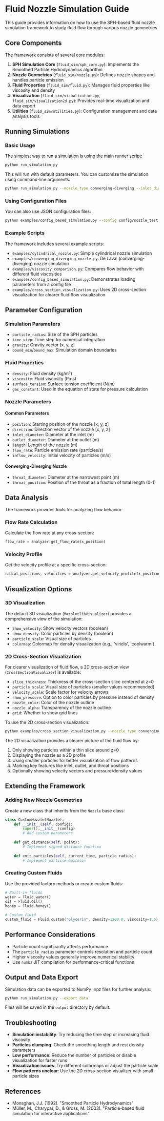 # Fluid Nozzle Simulation Guide

This guide provides information on how to use the SPH-based fluid nozzle simulation framework to study fluid flow through various nozzle geometries.

## Core Components

The framework consists of several core modules:

1. **SPH Simulation Core** (`fluid_sim/sph_core.py`): Implements the Smoothed Particle Hydrodynamics algorithm
2. **Nozzle Geometries** (`fluid_sim/nozzle.py`): Defines nozzle shapes and handles particle emission
3. **Fluid Properties** (`fluid_sim/fluid.py`): Manages fluid properties like viscosity and density
4. **Visualization** (`fluid_sim/visualization.py`, `fluid_sim/visualization2d.py`): Provides real-time visualization and data export
5. **Utilities** (`fluid_sim/utilities.py`): Configuration management and data analysis tools

## Running Simulations

### Basic Usage

The simplest way to run a simulation is using the main runner script:

```bash
python run_simulation.py
```

This will run with default parameters. You can customize the simulation using command-line arguments:

```bash
python run_simulation.py --nozzle_type converging-diverging --inlet_diameter 2.0 --outlet_diameter 1.0 --throat_diameter 0.5 --fluid_viscosity 0.01
```

### Using Configuration Files

You can also use JSON configuration files:

```bash
python examples/config_based_simulation.py --config config/nozzle_test.json
```

### Example Scripts

The framework includes several example scripts:

- `examples/cylindrical_nozzle.py`: Simple cylindrical nozzle simulation
- `examples/converging_diverging_nozzle.py`: De Laval (converging-diverging) nozzle simulation
- `examples/viscosity_comparison.py`: Compares flow behavior with different fluid viscosities
- `examples/config_based_simulation.py`: Demonstrates loading parameters from a config file
- `examples/cross_section_visualization.py`: Uses 2D cross-section visualization for clearer fluid flow visualization

## Parameter Configuration

### Simulation Parameters

- `particle_radius`: Size of the SPH particles
- `time_step`: Time step for numerical integration
- `gravity`: Gravity vector [x, y, z]
- `bound_min`/`bound_max`: Simulation domain boundaries

### Fluid Properties

- `density`: Fluid density (kg/m³)
- `viscosity`: Fluid viscosity (Pa·s)
- `surface_tension`: Surface tension coefficient (N/m)
- `gas_constant`: Used in the equation of state for pressure calculation

### Nozzle Parameters

#### Common Parameters
- `position`: Starting position of the nozzle [x, y, z]
- `direction`: Direction vector of the nozzle [x, y, z]
- `inlet_diameter`: Diameter at the inlet (m)
- `outlet_diameter`: Diameter at the outlet (m)
- `length`: Length of the nozzle (m)
- `flow_rate`: Particle emission rate (particles/s)
- `inflow_velocity`: Initial velocity of particles (m/s)

#### Converging-Diverging Nozzle
- `throat_diameter`: Diameter at the narrowest point (m)
- `throat_position`: Position of the throat as a fraction of total length (0-1)

## Data Analysis

The framework provides tools for analyzing flow behavior:

### Flow Rate Calculation

Calculate the flow rate at any cross-section:

```python
flow_rate = analyzer.get_flow_rate(x_position)
```

### Velocity Profile

Get the velocity profile at a specific cross-section:

```python
radial_positions, velocities = analyzer.get_velocity_profile(x_position, radius)
```

## Visualization Options

### 3D Visualization

The default 3D visualization (`MatplotlibVisualizer`) provides a comprehensive view of the simulation:

- `show_velocity`: Show velocity vectors (boolean)
- `show_density`: Color particles by density (boolean)
- `particle_scale`: Visual size of particles
- `colormap`: Colormap for density visualization (e.g., 'viridis', 'coolwarm')

### 2D Cross-Section Visualization

For clearer visualization of fluid flow, a 2D cross-section view (`CrossSectionVisualizer`) is available:

- `slice_thickness`: Thickness of the cross-section slice centered at z=0
- `particle_scale`: Visual size of particles (smaller values recommended)
- `velocity_scale`: Scale factor for velocity arrows
- `show_pressure`: Option to color particles by pressure instead of density
- `nozzle_color`: Color of the nozzle outline
- `nozzle_alpha`: Transparency of the nozzle outline
- `grid`: Whether to show grid lines

To use the 2D cross-section visualization:

```bash
python examples/cross_section_visualization.py --nozzle_type converging-diverging --particle_size 3.0 --fluid water
```

The 2D visualization provides a clearer picture of the fluid flow by:
1. Only showing particles within a thin slice around z=0
2. Displaying the nozzle as a 2D profile
3. Using smaller particles for better visualization of flow patterns
4. Marking key features like inlet, outlet, and throat positions
5. Optionally showing velocity vectors and pressure/density values

## Extending the Framework

### Adding New Nozzle Geometries

Create a new class that inherits from the `Nozzle` base class:

```python
class CustomNozzle(Nozzle):
    def __init__(self, config):
        super().__init__(config)
        # Add custom parameters
        
    def get_distance(self, point):
        # Implement signed distance function
        
    def emit_particles(self, current_time, particle_radius):
        # Implement particle emission
```

### Creating Custom Fluids

Use the provided factory methods or create custom fluids:

```python
# Built-in fluids
water = Fluid.water()
oil = Fluid.oil()
honey = Fluid.honey()

# Custom fluid
custom_fluid = Fluid.custom("Glycerin", density=1260.0, viscosity=1.5)
```

## Performance Considerations

- Particle count significantly affects performance
- The `particle_radius` parameter controls resolution and particle count
- Higher viscosity values generally improve numerical stability
- Use `numba` JIT compilation for performance-critical functions

## Output and Data Export

Simulation data can be exported to NumPy .npz files for further analysis:

```bash
python run_simulation.py --export_data
```

Files will be saved in the `output` directory by default.

## Troubleshooting

- **Simulation instability**: Try reducing the time step or increasing fluid viscosity
- **Particles clumping**: Check the smoothing length and rest density parameters
- **Low performance**: Reduce the number of particles or disable visualization for faster runs
- **Visualization issues**: Try different colormaps or adjust the particle scale
- **Flow patterns unclear**: Use the 2D cross-section visualizer with small particle sizes

## References

- Monaghan, J.J. (1992). "Smoothed Particle Hydrodynamics"
- Müller, M., Charypar, D., & Gross, M. (2003). "Particle-based fluid simulation for interactive applications"
